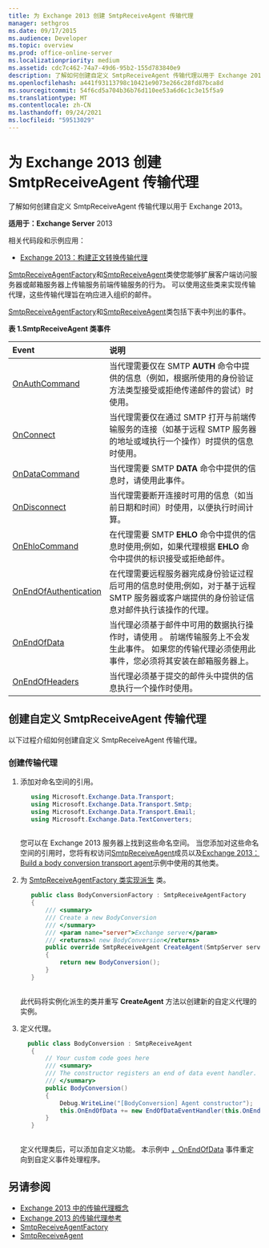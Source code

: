 ```yaml
---
title: 为 Exchange 2013 创建 SmtpReceiveAgent 传输代理
manager: sethgros
ms.date: 09/17/2015
ms.audience: Developer
ms.topic: overview
ms.prod: office-online-server
ms.localizationpriority: medium
ms.assetid: cdc7c462-74a7-49d6-95b2-155d783840e9
description: 了解如何创建自定义 SmtpReceiveAgent 传输代理以用于 Exchange 2013。
ms.openlocfilehash: a441f93113798c10421e9073e266c28fd87bca8d
ms.sourcegitcommit: 54f6cd5a704b36b76d110ee53a6d6c1c3e15f5a9
ms.translationtype: MT
ms.contentlocale: zh-CN
ms.lasthandoff: 09/24/2021
ms.locfileid: "59513029"
---
```

# <a name="create-an-smtpreceiveagent-transport-agent-for-exchange-2013"></a>为 Exchange 2013 创建 SmtpReceiveAgent 传输代理

了解如何创建自定义 SmtpReceiveAgent 传输代理以用于 Exchange 2013。
  
**适用于：Exchange Server** 2013
  
相关代码段和示例应用：

- [Exchange 2013：构建正文转换传输代理](https://code.msdn.microsoft.com/Exchange/Exchange-2013-Build-a-body-ed36ecb0)
  
[SmtpReceiveAgentFactory](https://msdn.microsoft.com/library/Microsoft.Exchange.Data.Transport.Smtp.SmtpReceiveAgentFactory.aspx)和[SmtpReceiveAgent](https://msdn.microsoft.com/library/Microsoft.Exchange.Data.Transport.Smtp.SmtpReceiveAgent.aspx)类使您能够扩展客户端访问服务器或邮箱服务器上传输服务前端传输服务的行为。 可以使用这些类来实现传输代理，这些传输代理旨在响应进入组织的邮件。 
  
[SmtpReceiveAgentFactory](https://msdn.microsoft.com/library/Microsoft.Exchange.Data.Transport.Smtp.SmtpReceiveAgentFactory.aspx)和[SmtpReceiveAgent](https://msdn.microsoft.com/library/Microsoft.Exchange.Data.Transport.Smtp.SmtpReceiveAgent.aspx)类包括下表中列出的事件。 
  
**表 1.SmtpReceiveAgent 类事件**

|**Event**|**说明**|
|:-----|:-----|
|[OnAuthCommand](https://msdn.microsoft.com/library/Microsoft.Exchange.Data.Transport.Smtp.SmtpReceiveAgent.OnAuthCommand.aspx) <br/> |当代理需要仅在 SMTP **AUTH** 命令中提供的信息（例如，根据所使用的身份验证方法类型接受或拒绝传递邮件的尝试）时使用。  <br/> |
|[OnConnect](https://msdn.microsoft.com/library/Microsoft.Exchange.Data.Transport.Smtp.SmtpReceiveAgent.OnConnect.aspx) <br/> |当代理需要仅在通过 SMTP 打开与前端传输服务的连接（如基于远程 SMTP 服务器的地址或域执行一个操作）时提供的信息时使用。  <br/> |
|[OnDataCommand](https://msdn.microsoft.com/library/Microsoft.Exchange.Data.Transport.Smtp.SmtpReceiveAgent.OnDataCommand.aspx) <br/> |当代理需要 SMTP **DATA** 命令中提供的信息时，请使用此事件。  <br/> |
|[OnDisconnect](https://msdn.microsoft.com/library/Microsoft.Exchange.Data.Transport.Smtp.SmtpReceiveAgent.OnDisconnect.aspx) <br/> |当代理需要断开连接时可用的信息（如当前日期和时间）时使用，以便执行时间计算。  <br/> |
|[OnEhloCommand](https://msdn.microsoft.com/library/Microsoft.Exchange.Data.Transport.Smtp.SmtpReceiveAgent.OnEhloCommand.aspx) <br/> |在代理需要 SMTP **EHLO** 命令中提供的信息时使用;例如，如果代理根据 **EHLO** 命令中提供的标识接受或拒绝邮件。  <br/> |
|[OnEndOfAuthentication](https://msdn.microsoft.com/library/Microsoft.Exchange.Data.Transport.Smtp.SmtpReceiveAgent.OnEndOfAuthentication.aspx) <br/> |在代理需要远程服务器完成身份验证过程后可用的信息时使用;例如，对于基于远程 SMTP 服务器或客户端提供的身份验证信息对邮件执行该操作的代理。  <br/> |
|[OnEndOfData](https://msdn.microsoft.com/library/Microsoft.Exchange.Data.Transport.Smtp.SmtpReceiveAgent.OnEndOfData.aspx) <br/> |当代理必须基于邮件中可用的数据执行操作时，请使用 。 前端传输服务上不会发生此事件。 如果您的传输代理必须使用此事件，您必须将其安装在邮箱服务器上。  <br/> |
|[OnEndOfHeaders](https://msdn.microsoft.com/library/Microsoft.Exchange.Data.Transport.Smtp.SmtpReceiveAgent.OnEndOfHeaders.aspx) <br/> |当代理必须基于提交的邮件头中提供的信息执行一个操作时使用。  <br/> |
   
## <a name="creating-a-custom-smtpreceiveagent-transport-agent"></a>创建自定义 SmtpReceiveAgent 传输代理

以下过程介绍如何创建自定义 SmtpReceiveAgent 传输代理。 
  
### <a name="to-create-the-transport-agent"></a>创建传输代理

1. 添加对命名空间的引用。
    
   ```cs
      using Microsoft.Exchange.Data.Transport;
      using Microsoft.Exchange.Data.Transport.Smtp;
      using Microsoft.Exchange.Data.Transport.Email;
      using Microsoft.Exchange.Data.TextConverters;
  
   ```

   您可以在 Exchange 2013 服务器上找到这些命名空间。 当您添加对这些命名空间的引用时，您将有权访问[SmtpReceiveAgent](https://msdn.microsoft.com/library/Microsoft.Exchange.Data.Transport.Smtp.SmtpReceiveAgent.aspx)成员以及[Exchange 2013： Build a body conversion transport agent](https://code.msdn.microsoft.com/Exchange/Exchange-2013-Build-a-body-ed36ecb0)示例中使用的其他类。 
    
2. 为 [SmtpReceiveAgentFactory 类实现派生](https://msdn.microsoft.com/library/Microsoft.Exchange.Data.Transport.Smtp.SmtpReceiveAgentFactory.aspx) 类。 
    
   ```cs
      public class BodyConversionFactory : SmtpReceiveAgentFactory
      {
          /// <summary>
          /// Create a new BodyConversion
          /// </summary>
          /// <param name="server">Exchange server</param>
          /// <returns>A new BodyConversion</returns>
          public override SmtpReceiveAgent CreateAgent(SmtpServer server)
          {
              return new BodyConversion();
          }
      }
  
   ```

   此代码将实例化派生的类并重写 **CreateAgent** 方法以创建新的自定义代理的实例。 
    
3. 定义代理。
    
   ```cs
     public class BodyConversion : SmtpReceiveAgent
      {
          // Your custom code goes here
          /// <summary>
          /// The constructor registers an end of data event handler.
          /// </summary>
          public BodyConversion()
          {
              Debug.WriteLine("[BodyConversion] Agent constructor");
              this.OnEndOfData += new EndOfDataEventHandler(this.OnEndOfDataHandler);
          }
      }
  
   ```

   定义代理类后，可以添加自定义功能。 本示例中 [，OnEndOfData](https://msdn.microsoft.com/library/Microsoft.Exchange.Data.Transport.Smtp.SmtpReceiveAgent.OnEndOfData.aspx) 事件重定向到自定义事件处理程序。 
    
## <a name="see-also"></a>另请参阅

- [Exchange 2013 中的传输代理概念](transport-agent-concepts-in-exchange-2013.md)    
- [Exchange 2013 的传输代理参考](transport-agent-reference-for-exchange-2013.md)    
- [SmtpReceiveAgentFactory](https://msdn.microsoft.com/library/Microsoft.Exchange.Data.Transport.Smtp.SmtpReceiveAgentFactory.aspx)    
- [SmtpReceiveAgent](https://msdn.microsoft.com/library/Microsoft.Exchange.Data.Transport.Smtp.SmtpReceiveAgent.aspx)
    

